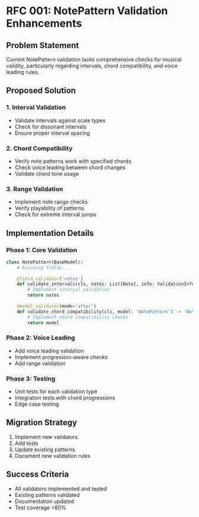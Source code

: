 # RFC 001: NotePattern Validation Enhancements

## Problem Statement
Current NotePattern validation lacks comprehensive checks for musical validity, particularly regarding intervals, chord compatibility, and voice leading rules.

## Proposed Solution

### 1. Interval Validation
- Validate intervals against scale types
- Check for dissonant intervals
- Ensure proper interval spacing

### 2. Chord Compatibility
- Verify note patterns work with specified chords
- Check voice leading between chord changes
- Validate chord tone usage

### 3. Range Validation
- Implement note range checks
- Verify playability of patterns
- Check for extreme interval jumps

## Implementation Details

### Phase 1: Core Validation
```python
class NotePattern(BaseModel):
    # Existing fields...
    
    @field_validator('notes')
    def validate_intervals(cls, notes: List[Note], info: ValidationInfo) -> List[Note]:
        # Implement interval validation
        return notes
        
    @model_validator(mode='after')
    def validate_chord_compatibility(cls, model: 'NotePattern') -> 'NotePattern':
        # Implement chord compatibility checks
        return model
```

### Phase 2: Voice Leading
- Add voice leading validation
- Implement progression-aware checks
- Add range validation

### Phase 3: Testing
- Unit tests for each validation type
- Integration tests with chord progressions
- Edge case testing

## Migration Strategy
1. Implement new validators
2. Add tests
3. Update existing patterns
4. Document new validation rules

## Success Criteria
- All validators implemented and tested
- Existing patterns validated
- Documentation updated
- Test coverage >80%